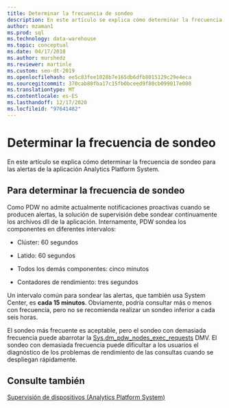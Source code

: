 ```yaml
---
title: Determinar la frecuencia de sondeo
description: En este artículo se explica cómo determinar la frecuencia de sondeo para las alertas de la aplicación Analytics Platform System.
author: mzaman1
ms.prod: sql
ms.technology: data-warehouse
ms.topic: conceptual
ms.date: 04/17/2018
ms.author: murshedz
ms.reviewer: martinle
ms.custom: seo-dt-2019
ms.openlocfilehash: ee5c83fee1028b7e165db6dfb8015129c29e4eca
ms.sourcegitcommit: 370cab80fba17c15fb0bceed9f80cb099017e000
ms.translationtype: MT
ms.contentlocale: es-ES
ms.lasthandoff: 12/17/2020
ms.locfileid: "97641482"
---
```

# <a name="determine-polling-frequency"></a>Determinar la frecuencia de sondeo
En este artículo se explica cómo determinar la frecuencia de sondeo para las alertas de la aplicación Analytics Platform System.  
  
## <a name="to-determine-the-polling-frequency"></a>Para determinar la frecuencia de sondeo  
Como PDW no admite actualmente notificaciones proactivas cuando se producen alertas, la solución de supervisión debe sondear continuamente los archivos dll de la aplicación.  Internamente, PDW sondea los componentes en diferentes intervalos:  
  
-   Clúster: 60 segundos  
  
-   Latido: 60 segundos  
  
-   Todos los demás componentes: cinco minutos  
  
-   Contadores de rendimiento: tres segundos  
  
Un intervalo común para sondear las alertas, que también usa System Center, es **cada 15 minutos**.  Obviamente, podría consultar más o menos con frecuencia, pero no se recomienda realizar un sondeo inferior a cada seis horas.  
  
El sondeo más frecuente es aceptable, pero el sondeo con demasiada frecuencia puede abarrotar la [Sys.dm_pdw_nodes_exec_requests](../relational-databases/system-dynamic-management-views/sys-dm-exec-requests-transact-sql.md) DMV.  El sondeo con demasiada frecuencia puede dificultar a los usuarios el diagnóstico de los problemas de rendimiento de las consultas cuando se despliegan rápidamente.  
  
## <a name="see-also"></a>Consulte también  
<!-- MISSING LINKS [Common Metadata Query Examples &#40;SQL Server PDW&#41;](../sqlpdw/common-metadata-query-examples-sql-server-pdw.md)  -->  
[Supervisión de dispositivos &#40;Analytics Platform System&#41;](appliance-monitoring.md)  
